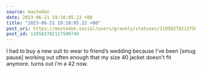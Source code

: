 ```yaml
---
source: mastodon
date: 2023-06-21 19:10:05.22 +00
title: "2023-06-21 19:10:05.22 +00"
post_uri: https://mastodon.social/users/gravely/statuses/110583782127500749
post_id: 110583782127500749
---
```

I had to buy a new suit to wear to friend’s wedding because I've been [smug pause] working out often enough that my size 40 jacket doesn't fit anymore. turns out i'm a 42 now.


